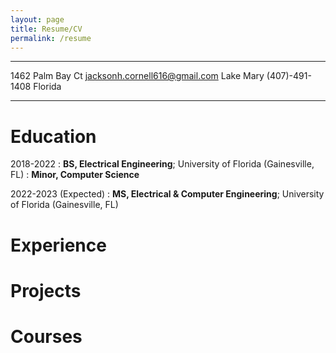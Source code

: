 ```yaml
---
layout: page
title: Resume/CV
permalink: /resume
---
```


-------------------     ----------------------------
1462 Palm Bay Ct       jacksonh.cornell616@gmail.com
Lake Mary                             (407)-491-1408
Florida                               
-------------------     ----------------------------

# Education

2018-2022
:   **BS, Electrical Engineering**; University of Florida (Gainesville, FL)
:	**Minor, Computer Science**

2022-2023 (Expected)
:   **MS, Electrical & Computer Engineering**; University of Florida (Gainesville, FL)

# Experience

# Projects

# Courses